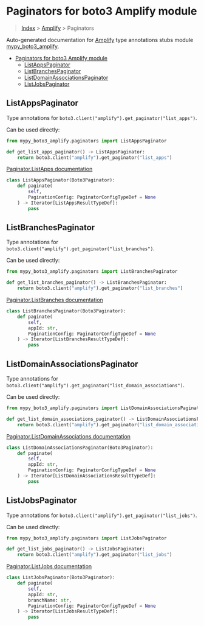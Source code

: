 # Paginators for boto3 Amplify module

> [Index](../README.md) > [Amplify](./README.md) > Paginators

Auto-generated documentation for [Amplify](https://boto3.amazonaws.com/v1/documentation/api/latest/reference/services/amplify.html#Amplify)
type annotations stubs module [mypy_boto3_amplify](https://pypi.org/project/mypy-boto3-amplify/).

- [Paginators for boto3 Amplify module](#paginators-for-boto3-amplify-module)
  - [ListAppsPaginator](#listappspaginator)
  - [ListBranchesPaginator](#listbranchespaginator)
  - [ListDomainAssociationsPaginator](#listdomainassociationspaginator)
  - [ListJobsPaginator](#listjobspaginator)

## ListAppsPaginator

Type annotations for `boto3.client("amplify").get_paginator("list_apps")`.

Can be used directly:

```python
from mypy_boto3_amplify.paginators import ListAppsPaginator

def get_list_apps_paginator() -> ListAppsPaginator:
    return boto3.client("amplify").get_paginator("list_apps")
```

[Paginator.ListApps documentation](https://boto3.amazonaws.com/v1/documentation/api/latest/reference/services/amplify.html#Amplify.Paginator.ListApps)

```python
class ListAppsPaginator(Boto3Paginator):
    def paginate(
        self,
        PaginationConfig: PaginatorConfigTypeDef = None
    ) -> Iterator[ListAppsResultTypeDef]:
        pass
```
## ListBranchesPaginator

Type annotations for `boto3.client("amplify").get_paginator("list_branches")`.

Can be used directly:

```python
from mypy_boto3_amplify.paginators import ListBranchesPaginator

def get_list_branches_paginator() -> ListBranchesPaginator:
    return boto3.client("amplify").get_paginator("list_branches")
```

[Paginator.ListBranches documentation](https://boto3.amazonaws.com/v1/documentation/api/latest/reference/services/amplify.html#Amplify.Paginator.ListBranches)

```python
class ListBranchesPaginator(Boto3Paginator):
    def paginate(
        self,
        appId: str,
        PaginationConfig: PaginatorConfigTypeDef = None
    ) -> Iterator[ListBranchesResultTypeDef]:
        pass
```
## ListDomainAssociationsPaginator

Type annotations for `boto3.client("amplify").get_paginator("list_domain_associations")`.

Can be used directly:

```python
from mypy_boto3_amplify.paginators import ListDomainAssociationsPaginator

def get_list_domain_associations_paginator() -> ListDomainAssociationsPaginator:
    return boto3.client("amplify").get_paginator("list_domain_associations")
```

[Paginator.ListDomainAssociations documentation](https://boto3.amazonaws.com/v1/documentation/api/latest/reference/services/amplify.html#Amplify.Paginator.ListDomainAssociations)

```python
class ListDomainAssociationsPaginator(Boto3Paginator):
    def paginate(
        self,
        appId: str,
        PaginationConfig: PaginatorConfigTypeDef = None
    ) -> Iterator[ListDomainAssociationsResultTypeDef]:
        pass
```
## ListJobsPaginator

Type annotations for `boto3.client("amplify").get_paginator("list_jobs")`.

Can be used directly:

```python
from mypy_boto3_amplify.paginators import ListJobsPaginator

def get_list_jobs_paginator() -> ListJobsPaginator:
    return boto3.client("amplify").get_paginator("list_jobs")
```

[Paginator.ListJobs documentation](https://boto3.amazonaws.com/v1/documentation/api/latest/reference/services/amplify.html#Amplify.Paginator.ListJobs)

```python
class ListJobsPaginator(Boto3Paginator):
    def paginate(
        self,
        appId: str,
        branchName: str,
        PaginationConfig: PaginatorConfigTypeDef = None
    ) -> Iterator[ListJobsResultTypeDef]:
        pass
```